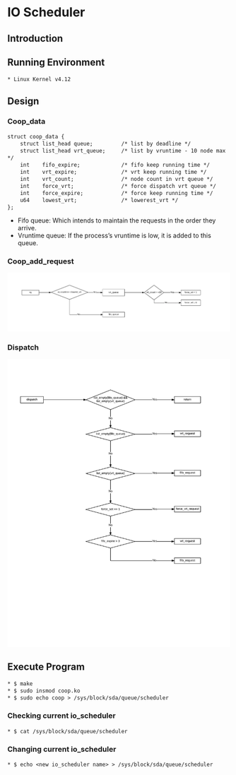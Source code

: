 # IO Scheduler
## Introduction

## Running Environment
	* Linux Kernel v4.12
## Design
### Coop_data 
	struct coop_data {
		struct list_head queue; 		/* list by deadline */
		struct list_head vrt_queue;		/* list by vruntime - 10 node max */
		int    fifo_expire;				/* fifo keep running time */
		int    vrt_expire;				/* vrt keep running time */
		int    vrt_count;				/* node count in vrt queue */
		int	   force_vrt;				/* force dispatch vrt queue */
		int    force_expire;			/* force keep running time */
		u64	   lowest_vrt;				/* lowerest_vrt */
	};

*	Fifo queue: Which intends to maintain the requests in the order they arrive. 
*	Vruntime queue: If the process’s vruntime is low, it is added to this queue.
### Coop_add_request
![alt text](https://github.com/RandallDW/IO_Scheduler/blob/master/images/add_request.png "add request block diagram")
### Dispatch 
![alt text](https://github.com/RandallDW/IO_Scheduler/blob/master/images/dispatch.png "dispatch block diagram")


	
## Execute Program
	* $ make 
	* $ sudo insmod coop.ko
	* $ sudo echo coop > /sys/block/sda/queue/scheduler
### Checking current io_scheduler
	* $ cat /sys/block/sda/queue/scheduler
### Changing current io_scheduler
	* $ echo <new io_scheduler name> > /sys/block/sda/queue/scheduler
